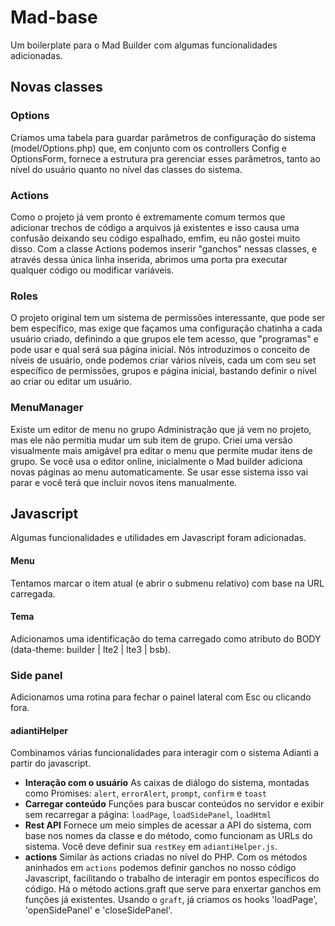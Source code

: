 # Mad-base
Um boilerplate para o Mad Builder com algumas funcionalidades adicionadas.

## Novas classes
### Options
Criamos uma tabela para guardar parâmetros de configuração do sistema (model/Options.php) que, em conjunto com os controllers Config e OptionsForm, fornece a estrutura pra gerenciar esses parâmetros, tanto ao nível do usuário quanto no nível das classes do sistema.

### Actions
Como o projeto já vem pronto é extremamente comum termos que adicionar trechos de código a arquivos já existentes e isso causa uma confusão deixando seu código espalhado, emfim, eu não gostei muito disso. Com a classe Actions podemos inserir "ganchos" nessas classes, e através dessa única linha inserida, abrimos uma porta pra executar qualquer código ou modificar variáveis.

### Roles
O projeto original tem um sistema de permissões interessante, que pode ser bem específico, mas exige que façamos uma configuração chatinha a cada usuário criado, definindo a que grupos ele tem acesso, que "programas" e pode usar e qual será sua página inicial. Nós introduzimos o conceito de níveis de usuário, onde podemos criar vários níveis, cada um com seu set específico de permissões, grupos e página inicial, bastando definir o nível ao criar ou editar um usuário.

### MenuManager
Existe um editor de menu no grupo Administração que já vem no projeto, mas ele não permitia mudar um sub item de grupo. Criei uma versão visualmente mais amigável pra editar o menu que permite mudar itens de grupo. Se você usa o editor online, inicialmente o Mad builder adiciona novas páginas ao menu automaticamente. Se usar esse sistema isso vai parar e você terá que incluir novos itens manualmente.

## Javascript
Algumas funcionalidades e utilidades em Javascript foram adicionadas.

#### Menu
Tentamos marcar o item atual (e abrir o submenu relativo) com base na URL carregada.

#### Tema
Adicionamos uma identificação do tema carregado como atributo do BODY (data-theme: builder | lte2 | lte3 | bsb).

### Side panel
Adicionamos uma rotina para fechar o painel lateral com Esc ou clicando fora.

#### adiantiHelper
Combinamos várias funcionalidades para interagir com o sistema Adianti a partir do javascript.
- **Interação com o usuário**
  As caixas de diálogo do sistema, montadas como Promises: `alert`, `errorAlert`, `prompt`, `confirm` e `toast`
- **Carregar conteúdo**
  Funções para buscar conteúdos no servidor e exibir sem recarregar a página: `loadPage`, `loadSidePanel`, `loadHtml`
- **Rest API**
  Fornece um meio simples de acessar a API do sistema, com base nos nomes da classe e do método, como funcionam as URLs do sistema. Você deve definir sua `restKey` em `adiantiHelper.js`.
- **actions**
  Similar às actions criadas no nível do PHP. Com os métodos aninhados em `actions` podemos definir ganchos no nosso código Javascript, facilitando o trabalho de interagir em pontos específicos do código. Há o método actions.graft que serve para enxertar ganchos em funções já existentes. Usando o `graft`, já criamos os hooks 'loadPage', 'openSidePanel' e 'closeSidePanel'.
